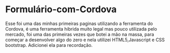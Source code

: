 # Formulário-com-Cordova

Esse foi uma das minhas primeiras paginas utilizando a ferramenta do Cordova,
é uma ferramenta hibrida muito legal mas pouco utilizada pelo mercado,
foi uma das primeiras vezes que botei a mão na massa, para começar a desenvolver algo do zero
e nela utilizei HTML5,Javascript e CSS bootstrap. Adicionei ela para recordação.
